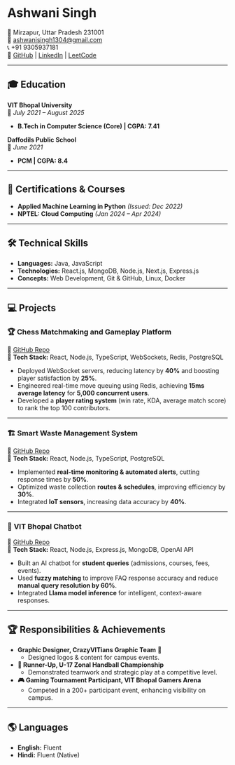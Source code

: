 # Ashwani Singh  
📍 Mirzapur, Uttar Pradesh 231001  
📧 [ashwanisingh1304@gmail.com](mailto:ashwanisingh1304@gmail.com)  
📞 +91 9305937181  
🔗 [GitHub](https://github.com/ashwanissingh) | [LinkedIn](https://www.linkedin.com/in/ashwani-singh-09726b247/) | [LeetCode](https://leetcode.com/u/ashwanissingh/)  

---

## 🎓 Education  
**VIT Bhopal University**  
📅 *July 2021 – August 2025*  
- **B.Tech in Computer Science (Core) | CGPA: 7.41**  

**Daffodils Public School**  
📅 *June 2021*  
- **PCM | CGPA: 8.4**  

---

## 📜 Certifications & Courses  
- **Applied Machine Learning in Python** *(Issued: Dec 2022)*  
- **NPTEL: Cloud Computing** *(Jan 2024 – Apr 2024)*  

---

## 🛠 Technical Skills  
- **Languages:** Java, JavaScript  
- **Technologies:** React.js, MongoDB, Node.js, Next.js, Express.js  
- **Concepts:** Web Development, Git & GitHub, Linux, Docker  

---

## 💻 Projects  

### 🏆 **Chess Matchmaking and Gameplay Platform**  
🔗 [GitHub Repo](https://github.com/ashwanissingh/Chess-Matchmaking-App)  
📌 **Tech Stack:** React, Node.js, TypeScript, WebSockets, Redis, PostgreSQL  

- Deployed WebSocket servers, reducing latency by **40%** and boosting player satisfaction by **25%**.  
- Engineered real-time move queuing using Redis, achieving **15ms average latency** for **5,000 concurrent users**.  
- Developed a **player rating system** (win rate, KDA, average match score) to rank the top 100 contributors.  

---

### 🏗 **Smart Waste Management System**  
🔗 [GitHub Repo](https://github.com/ashwanissingh/smart-waste-management-app)  
📌 **Tech Stack:** React, Node.js, TypeScript, PostgreSQL  

- Implemented **real-time monitoring & automated alerts**, cutting response times by **50%**.  
- Optimized waste collection **routes & schedules**, improving efficiency by **30%**.  
- Integrated **IoT sensors**, increasing data accuracy by **40%**.  

---

### 🤖 **VIT Bhopal Chatbot**  
🔗 [GitHub Repo](https://github.com/ashwanissingh/VITIQ)  
📌 **Tech Stack:** React, Node.js, Express.js, MongoDB, OpenAI API  

- Built an AI chatbot for **student queries** (admissions, courses, fees, events).  
- Used **fuzzy matching** to improve FAQ response accuracy and reduce **manual query resolution by 60%**.  
- Integrated **Llama model inference** for intelligent, context-aware responses.  

---

## 🏆 Responsibilities & Achievements  
- **Graphic Designer, CrazyVITians Graphic Team** 🎨  
  - Designed logos & content for campus events.  
- **🏅 Runner-Up, U-17 Zonal Handball Championship**  
  - Demonstrated teamwork and strategic play at a competitive level.  
- **🎮 Gaming Tournament Participant, VIT Bhopal Gamers Arena**  
  - Competed in a 200+ participant event, enhancing visibility on campus.  

---

## 🌎 Languages  
- **English:** Fluent  
- **Hindi:** Fluent (Native)  

